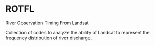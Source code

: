# ROTFL
River Observation Timing From Landsat

Collection of codes to analyze the ability of Landsat to represent the frequency distribution of river discharge. 
